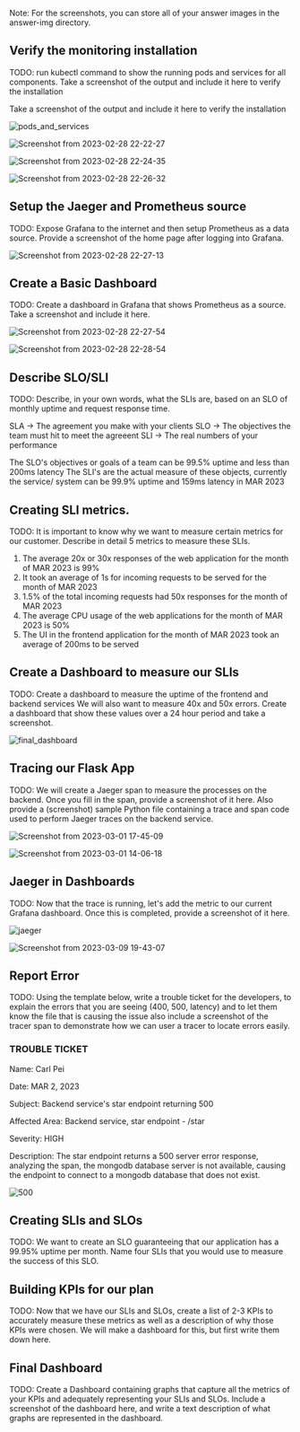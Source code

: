 Note: For the screenshots, you can store all of your answer images in the answer-img directory.

## Verify the monitoring installation
TODO: run kubectl command to show the running pods and services for all components. Take a screenshot of the output and include it here to verify the installation

Take a screenshot of the output and include it here to verify the installation

![pods_and_services](https://user-images.githubusercontent.com/19944703/222135481-f4a3e3ed-0e7c-497f-842d-c614dea53def.png)

![Screenshot from 2023-02-28 22-22-27](https://user-images.githubusercontent.com/19944703/222135499-5780cf52-8c28-4fe1-8efd-5222db2d9030.png)

![Screenshot from 2023-02-28 22-24-35](https://user-images.githubusercontent.com/19944703/222135788-2adec79f-ec66-476a-bc9f-15fd3038bb6d.png)

![Screenshot from 2023-02-28 22-26-32](https://user-images.githubusercontent.com/19944703/222135795-1caa9ae2-ad65-4fcb-ae4d-9ad9ef934018.png)

## Setup the Jaeger and Prometheus source
TODO: Expose Grafana to the internet and then setup Prometheus as a data source. Provide a screenshot of the home page after logging into Grafana.

![Screenshot from 2023-02-28 22-27-13](https://user-images.githubusercontent.com/19944703/222136029-97cbb6f4-e266-48b7-bf96-171aaeaf9c32.png)

## Create a Basic Dashboard
TODO: Create a dashboard in Grafana that shows Prometheus as a source. Take a screenshot and include it here.

![Screenshot from 2023-02-28 22-27-54](https://user-images.githubusercontent.com/19944703/222136120-571117f7-d577-4f78-8423-201d4fc70bd0.png)

![Screenshot from 2023-02-28 22-28-54](https://user-images.githubusercontent.com/19944703/222136142-4a63aa15-27f9-49a4-9493-1ac415ed6aad.png)


## Describe SLO/SLI
TODO: Describe, in your own words, what the SLIs are, based on an SLO of monthly uptime and request response time.

SLA -> The agreement you make with your clients
SLO -> The objectives the team must hit to meet the agreeent
SLI -> The real numbers of your performance

The SLO's objectives or goals of a team can be 99.5% uptime and less than 200ms latency
The SLI's are the actual measure of these objects, currently the service/ system can be 99.9% uptime
and 159ms latency in MAR 2023


## Creating SLI metrics.
TODO: It is important to know why we want to measure certain metrics for our customer. Describe in detail 5 metrics to measure these SLIs.

1. The average 20x or 30x responses of the web application for the month of MAR 2023 is 99%
2. It took an average of 1s for incoming requests to be served for the month of MAR 2023
3. 1.5% of the total incoming requests had 50x responses for the month of MAR 2023
4. The average CPU usage of the web applications for the month of MAR 2023 is 50%
5. The UI in the frontend application for the month of MAR 2023 took an average of 200ms to be served


## Create a Dashboard to measure our SLIs
TODO: Create a dashboard to measure the uptime of the frontend and backend services We will also want to measure
 40x and 50x errors. Create a dashboard that show these values over a 24 hour period and take a screenshot.

![final_dashboard](https://user-images.githubusercontent.com/19944703/223995333-e4c2571d-f92b-4659-9574-37f4208c2d07.png)



## Tracing our Flask App
TODO: We will create a Jaeger span to measure the processes on the backend. Once you fill in the span, provide a screenshot of it here. Also provide a (screenshot) sample Python file containing a trace and span code used to perform Jaeger traces on the backend service.

![Screenshot from 2023-03-01 17-45-09](https://user-images.githubusercontent.com/19944703/222136615-0073f571-04e2-4378-ae19-ee93b80f1879.png)

![Screenshot from 2023-03-01 14-06-18](https://user-images.githubusercontent.com/19944703/222136654-5d6b4ea7-b2a4-44d6-95d5-5b80f0d9709e.png)



## Jaeger in Dashboards
TODO: Now that the trace is running, let's add the metric to our current Grafana dashboard. 
Once this is completed, provide a screenshot of it here.

![jaeger](https://user-images.githubusercontent.com/19944703/224051225-2e75ed05-ae01-461a-ba82-7cc28f2ec3bf.png)

![Screenshot from 2023-03-09 19-43-07](https://user-images.githubusercontent.com/19944703/224051376-86253e65-524a-457b-912c-1466ae26886b.png)



## Report Error
TODO: Using the template below, write a trouble ticket for the developers, to explain the errors that you are seeing 
(400, 500, latency) and to let them know the file that is causing the issue also include a screenshot of the tracer
 span to demonstrate how we can user a tracer to locate errors easily.

### TROUBLE TICKET

Name: Carl Pei

Date: MAR 2, 2023

Subject: Backend service's star endpoint returning 500

Affected Area: Backend service, star endpoint - /star

Severity: HIGH

Description: The star endpoint returns a 500 server error response,
analyzing the span, the mongodb database server is not available, 
causing the endpoint to connect to a mongodb database that does not exist.

![500](https://user-images.githubusercontent.com/19944703/223994026-cea2c05b-9599-4a26-98b5-8c1c1e0e8448.png)

## Creating SLIs and SLOs
TODO: We want to create an SLO guaranteeing that our application has a 99.95% uptime per month. Name four SLIs that you would use to measure the success of this SLO.



## Building KPIs for our plan
TODO: Now that we have our SLIs and SLOs, create a list of 2-3 KPIs to accurately measure these metrics as well as a description of why those KPIs were chosen. We will make a dashboard for this, but first write them down here.



## Final Dashboard
TODO: Create a Dashboard containing graphs that capture all the metrics of your KPIs and adequately representing your SLIs and SLOs. Include a screenshot of the dashboard here, and write a text description of what graphs are represented in the dashboard.

